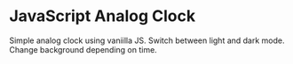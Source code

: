 # JavaScript Analog Clock
Simple analog clock using vaniilla JS.
Switch between light and dark mode.
Change background depending on time.
